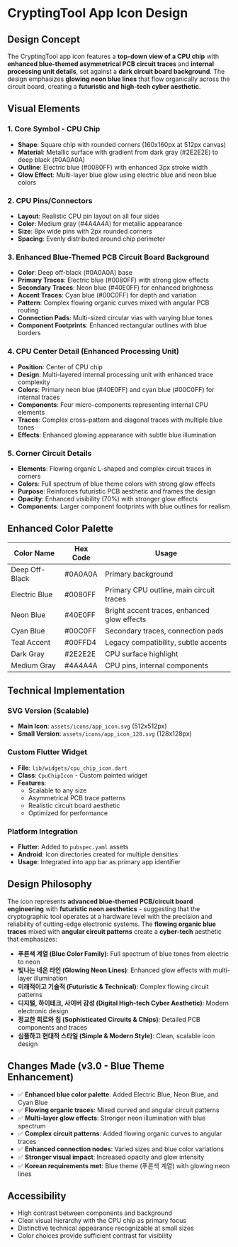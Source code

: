 # CryptingTool App Icon Design

## Design Concept
The CryptingTool app icon features a **top-down view of a CPU chip** with **enhanced blue-themed asymmetrical PCB circuit traces** and **internal processing unit details**, set against a **dark circuit board background**. The design emphasizes **glowing neon blue lines** that flow organically across the circuit board, creating a **futuristic and high-tech cyber aesthetic**.

## Visual Elements

### 1. Core Symbol - CPU Chip
- **Shape**: Square chip with rounded corners (160x160px at 512px canvas)
- **Material**: Metallic surface with gradient from dark gray (#2E2E2E) to deep black (#0A0A0A)
- **Outline**: Electric blue (#0080FF) with enhanced 3px stroke width
- **Glow Effect**: Multi-layer blue glow using electric blue and neon blue colors

### 2. CPU Pins/Connectors
- **Layout**: Realistic CPU pin layout on all four sides
- **Color**: Medium gray (#4A4A4A) for metallic appearance
- **Size**: 8px wide pins with 2px rounded corners
- **Spacing**: Evenly distributed around chip perimeter

### 3. Enhanced Blue-Themed PCB Circuit Board Background
- **Color**: Deep off-black (#0A0A0A) base
- **Primary Traces**: Electric blue (#0080FF) with strong glow effects
- **Secondary Traces**: Neon blue (#40E0FF) for enhanced brightness
- **Accent Traces**: Cyan blue (#00C0FF) for depth and variation
- **Pattern**: Complex flowing organic curves mixed with angular PCB routing
- **Connection Pads**: Multi-sized circular vias with varying blue tones
- **Component Footprints**: Enhanced rectangular outlines with blue borders

### 4. CPU Center Detail (Enhanced Processing Unit)
- **Position**: Center of CPU chip
- **Design**: Multi-layered internal processing unit with enhanced trace complexity
- **Colors**: Primary neon blue (#40E0FF) and cyan blue (#00C0FF) for internal traces
- **Components**: Four micro-components representing internal CPU elements
- **Traces**: Complex cross-pattern and diagonal traces with multiple blue tones
- **Effects**: Enhanced glowing appearance with subtle blue illumination

### 5. Corner Circuit Details
- **Elements**: Flowing organic L-shaped and complex circuit traces in corners
- **Colors**: Full spectrum of blue theme colors with strong glow effects
- **Purpose**: Reinforces futuristic PCB aesthetic and frames the design
- **Opacity**: Enhanced visibility (70%) with stronger glow effects
- **Components**: Larger component footprints with blue outlines for realism

## Enhanced Color Palette

| Color Name | Hex Code | Usage |
|------------|----------|--------|
| Deep Off-Black | #0A0A0A | Primary background |
| Electric Blue | #0080FF | Primary CPU outline, main circuit traces |
| Neon Blue | #40E0FF | Bright accent traces, enhanced glow effects |
| Cyan Blue | #00C0FF | Secondary traces, connection pads |
| Teal Accent | #00FFD4 | Legacy compatibility, subtle accents |
| Dark Gray | #2E2E2E | CPU surface highlight |
| Medium Gray | #4A4A4A | CPU pins, internal components |

## Technical Implementation

### SVG Version (Scalable)
- **Main Icon**: `assets/icons/app_icon.svg` (512x512px)
- **Small Version**: `assets/icons/app_icon_128.svg` (128x128px)

### Custom Flutter Widget
- **File**: `lib/widgets/cpu_chip_icon.dart`
- **Class**: `CpuChipIcon` - Custom painted widget
- **Features**:
  - Scalable to any size
  - Asymmetrical PCB trace patterns
  - Realistic circuit board aesthetic
  - Optimized for performance

### Platform Integration
- **Flutter**: Added to `pubspec.yaml` assets
- **Android**: Icon directories created for multiple densities
- **Usage**: Integrated into app bar as primary app identifier

## Design Philosophy
The icon represents **advanced blue-themed PCB/circuit board engineering** with **futuristic neon aesthetics** - suggesting that the cryptographic tool operates at a hardware level with the precision and reliability of cutting-edge electronic systems. The **flowing organic blue traces** mixed with **angular circuit patterns** create a **cyber-tech** aesthetic that emphasizes:

- **푸른색 계열 (Blue Color Family)**: Full spectrum of blue tones from electric to neon
- **빛나는 네온 라인 (Glowing Neon Lines)**: Enhanced glow effects with multi-layer illumination  
- **미래적이고 기술적 (Futuristic & Technical)**: Complex flowing circuit patterns
- **디지털, 하이테크, 사이버 감성 (Digital High-tech Cyber Aesthetic)**: Modern electronic design
- **정교한 회로와 칩 (Sophisticated Circuits & Chips)**: Detailed PCB components and traces
- **심플하고 현대적 스타일 (Simple & Modern Style)**: Clean, scalable icon design

## Changes Made (v3.0 - Blue Theme Enhancement)
- ✅ **Enhanced blue color palette**: Added Electric Blue, Neon Blue, and Cyan Blue
- ✅ **Flowing organic traces**: Mixed curved and angular circuit patterns
- ✅ **Multi-layer glow effects**: Stronger neon illumination with blue spectrum
- ✅ **Complex circuit patterns**: Added flowing organic curves to angular traces  
- ✅ **Enhanced connection nodes**: Varied sizes and blue color variations
- ✅ **Stronger visual impact**: Increased opacity and glow intensity
- ✅ **Korean requirements met**: Blue theme (푸른색 계열) with glowing neon lines

## Accessibility
- High contrast between components and background
- Clear visual hierarchy with the CPU chip as primary focus
- Distinctive technical appearance recognizable at small sizes
- Color choices provide sufficient contrast for visibility